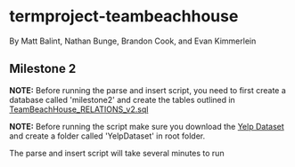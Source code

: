 # termproject-teambeachhouse

By Matt Balint, Nathan Bunge, Brandon Cook, and Evan Kimmerlein

## Milestone 2

**NOTE:** Before running the parse and insert script, you need to first create a database called 'milestone2' and create the tables outlined in [TeamBeachHouse_RELATIONS_v2.sql](DBSchema/TeamBeachHouse_RELATIONS_v2.sql)

**NOTE:** Before running the script make sure you download the [Yelp Dataset](https://github.com/WSU-CptS451-Spring2022/YelpDataset/) and create a folder called 'YelpDataset' in root folder.

The parse and insert script will take several minutes to run
